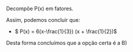  Decompõe P(x) em fatores. 

  Assim, podemos concluir que: 

  - $ P(x) = 6(x-\frac{1}{3}) (x + \frac{1}{2})$ 


   Desta forma concluímos que a opção certa é a B)
